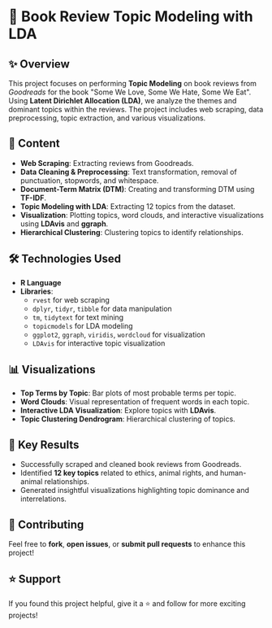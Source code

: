 # 📖 Book Review Topic Modeling with LDA

## ✨ Overview
This project focuses on performing **Topic Modeling** on book reviews from *Goodreads* for the book "Some We Love, Some We Hate, Some We Eat". Using **Latent Dirichlet Allocation (LDA)**, we analyze the themes and dominant topics within the reviews. The project includes web scraping, data preprocessing, topic extraction, and various visualizations.

## 📂 Content
- **Web Scraping**: Extracting reviews from Goodreads.
- **Data Cleaning & Preprocessing**: Text transformation, removal of punctuation, stopwords, and whitespace.
- **Document-Term Matrix (DTM)**: Creating and transforming DTM using **TF-IDF**.
- **Topic Modeling with LDA**: Extracting 12 topics from the dataset.
- **Visualization**: Plotting topics, word clouds, and interactive visualizations using **LDAvis** and **ggraph**.
- **Hierarchical Clustering**: Clustering topics to identify relationships.

## 🛠️ Technologies Used
- **R Language**
- **Libraries**:
  - `rvest` for web scraping
  - `dplyr`, `tidyr`, `tibble` for data manipulation
  - `tm`, `tidytext` for text mining
  - `topicmodels` for LDA modeling
  - `ggplot2`, `ggraph`, `viridis`, `wordcloud` for visualization
  - `LDAvis` for interactive topic visualization

## 📊 Visualizations
- **Top Terms by Topic**: Bar plots of most probable terms per topic.
- **Word Clouds**: Visual representation of frequent words in each topic.
- **Interactive LDA Visualization**: Explore topics with **LDAvis**.
- **Topic Clustering Dendrogram**: Hierarchical clustering of topics.

## 💪 Key Results
- Successfully scraped and cleaned book reviews from Goodreads.
- Identified **12 key topics** related to ethics, animal rights, and human-animal relationships.
- Generated insightful visualizations highlighting topic dominance and interrelations.

## 🤝 Contributing
Feel free to **fork**, **open issues**, or **submit pull requests** to enhance this project!

## ⭐ Support
If you found this project helpful, give it a ⭐ and follow for more exciting projects!
